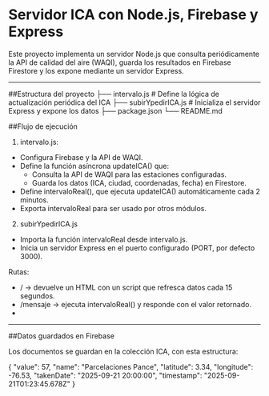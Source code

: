 # Servidor ICA con Node.js, Firebase y Express

Este proyecto implementa un servidor Node.js que consulta periódicamente la API de calidad del aire (WAQI), guarda los resultados en Firebase Firestore y los expone mediante un servidor Express.

---
##Estructura del proyecto
├── intervalo.js       # Define la lógica de actualización periódica del ICA
├── subirYpedirICA.js  # Inicializa el servidor Express y expone los datos
├── package.json
└── README.md

##Flujo de ejecución
1. intervalo.js:
  - Configura Firebase y la API de WAQI.
  - Define la función asíncrona updateICA() que:
      - Consulta la API de WAQI para las estaciones configuradas.
      - Guarda los datos (ICA, ciudad, coordenadas, fecha) en Firestore.
  - Define intervaloReal(), que ejecuta updateICA() automáticamente cada 2 minutos.
  - Exporta intervaloReal para ser usado por otros módulos.
2. subirYpedirICA.js
  - Importa la función intervaloReal desde intervalo.js.
  - Inicia un servidor Express en el puerto configurado (PORT, por defecto 3000).

Rutas:
  - / → devuelve un HTML con un script que refresca datos cada 15 segundos.
  - /mensaje → ejecuta intervaloReal() y responde con el valor retornado.
  - 
---
##Datos guardados en Firebase

Los documentos se guardan en la colección ICA, con esta estructura:

{
  "value": 57,
  "name": "Parcelaciones Pance",
  "latitude": 3.34,
  "longitude": -76.53,
  "takenDate": "2025-09-21 20:00:00",
  "timestamp": "2025-09-21T01:23:45.678Z"
}
